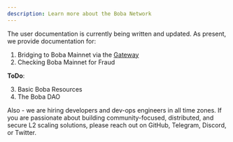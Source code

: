 ```yaml
---
description: Learn more about the Boba Network
---
```


The user documentation is currently being written and updated. As present, we provide documentation for:

1. Bridging to Boba Mainnet via the [Gateway](https://gateway.boba.network)
2. Checking Boba Mainnet for Fraud

**ToDo**:

3. Basic Boba Resources
4. The Boba DAO

Also - we are hiring developers and dev-ops engineers in all time zones. If you are passionate about building community-focused, distributed, and secure L2 scaling solutions, please reach out on GitHub, Telegram, Discord, or Twitter. 